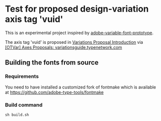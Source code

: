 # Test for proposed design-variation axis tag 'vuid'

This is an experimental project inspired by [adobe-variable-font-prototype](https://github.com/adobe-fonts/adobe-variable-font-prototype).

The axis tag 'vuid' is proposed in [Variations Proposal Introduction](https://variationsguide.typenetwork.com/) via
[[OTVar] Axes Proposals: variationsguide.typenetwork.com](http://typedrawers.com/discussion/2302/otvar-axes-proposals-variationsguide-typenetwork-com)

## Building the fonts from source

### Requirements

You need to have installed a customized fork of fontmake which is available at https://github.com/adobe-type-tools/fontmake

### Build command

```
sh build.sh
```
